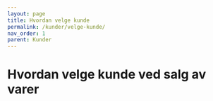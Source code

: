 ```yaml
---
layout: page
title: Hvordan velge kunde
permalink: /kunder/velge-kunde/
nav_order: 1
parent: Kunder
---
```


# Hvordan velge kunde ved salg av varer
